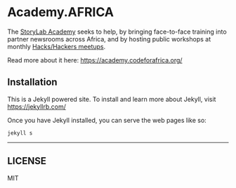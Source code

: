 # Academy.AFRICA

The [StoryLab Academy](https://academy.codeoforafrica.org/) seeks to help, by bringing face-to-face training into partner newsrooms across Africa, and by hosting public workshops at monthly [Hacks/Hackers meetups](https://facebook.com/HacksHackersAfrica).

Read more about it here: https://academy.codeforafrica.org/

## Installation

This is a Jekyll powered site. To install and learn more about Jekyll, visit https://jekyllrb.com/

Once you have Jekyll installed, you can serve the web pages like so:

```
jekyll s
```

---

## LICENSE

MIT
